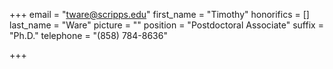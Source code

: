 +++
email = "tware@scripps.edu"
first_name = "Timothy"
honorifics = []
last_name = "Ware"
picture = ""
position = "Postdoctoral Associate"
suffix = "Ph.D."
telephone = "(858) 784-8636"

+++
